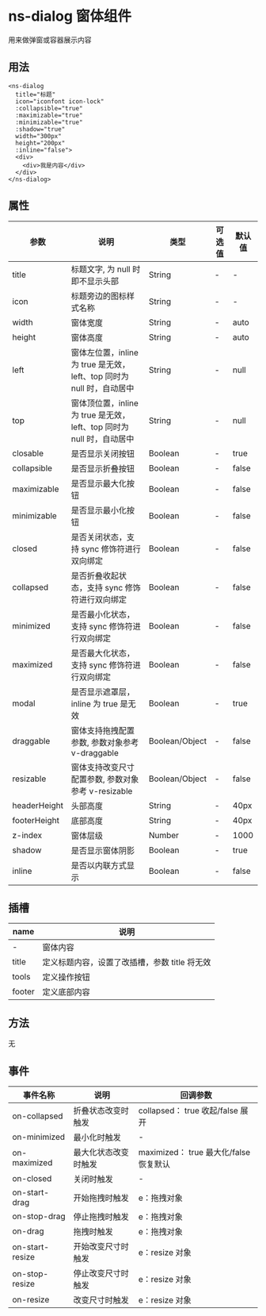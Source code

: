 # ns-dialog 窗体组件

用来做弹窗或容器展示内容

## 用法

```
<ns-dialog
  title="标题"
  icon="iconfont icon-lock"
  :collapsible="true"
  :maximizable="true"
  :minimizable="true"
  :shadow="true"
  width="300px"
  height="200px"
  :inline="false">
  <div>
    <div>我是内容</div>
  </div>
</ns-dialog>
```

## 属性

| 参数         | 说明                                                                   | 类型           | 可选值 | 默认值 |
| ------------ | ---------------------------------------------------------------------- | -------------- | ------ | ------ |
| title        | 标题文字, 为 null 时即不显示头部                                       | String         | -      | -      |
| icon         | 标题旁边的图标样式名称                                                 | String         | -      | -      |
| width        | 窗体宽度                                                               | String         | -      | auto   |
| height       | 窗体高度                                                               | String         | -      | auto   |
| left         | 窗体左位置，inline 为 true 是无效， left、top 同时为 null 时，自动居中 | String         | -      | null   |
| top          | 窗体顶位置，inline 为 true 是无效， left、top 同时为 null 时，自动居中 | String         | -      | null   |
| closable     | 是否显示关闭按钮                                                       | Boolean        | -      | true   |
| collapsible  | 是否显示折叠按钮                                                       | Boolean        | -      | false  |
| maximizable  | 是否显示最大化按钮                                                     | Boolean        | -      | false  |
| minimizable  | 是否显示最小化按钮                                                     | Boolean        | -      | false  |
| closed       | 是否关闭状态，支持 sync 修饰符进行双向绑定                             | Boolean        | -      | false  |
| collapsed    | 是否折叠收起状态，支持 sync 修饰符进行双向绑定                         | Boolean        | -      | false  |
| minimized    | 是否最小化状态，支持 sync 修饰符进行双向绑定                           | Boolean        | -      | false  |
| maximized    | 是否最大化状态，支持 sync 修饰符进行双向绑定                           | Boolean        | -      | false  |
| modal        | 是否显示遮罩层，inline 为 true 是无效                                  | Boolean        | -      | true   |
| draggable    | 窗体支持拖拽配置参数, 参数对象参考 v-draggable                         | Boolean/Object | -      | false  |
| resizable    | 窗体支持改变尺寸配置参数, 参数对象参考 v-resizable                     | Boolean/Object | -      | false  |
| headerHeight | 头部高度                                                               | String         | -      | 40px   |
| footerHeight | 底部高度                                                               | String         | -      | 40px   |
| z-index      | 窗体层级                                                               | Number         | -      | 1000   |
| shadow       | 是否显示窗体阴影                                                       | Boolean        | -      | true   |
| inline       | 是否以内联方式显示                                                     | Boolean        | -      | false  |

## 插槽

| name   | 说明                                          |
| ------ | --------------------------------------------- |
| -      | 窗体内容                                      |
| title  | 定义标题内容，设置了改插槽，参数 title 将无效 |
| tools  | 定义操作按钮                                  |
| footer | 定义底部内容                                  |

## 方法

无

## 事件

| 事件名称        | 说明                 | 回调参数                               |
| --------------- | -------------------- | -------------------------------------- |
| on-collapsed    | 折叠状态改变时触发   | collapsed： true 收起/false 展开       |
| on-minimized    | 最小化时触发         | -                                      |
| on-maximized    | 最大化状态改变时触发 | maximized： true 最大化/false 恢复默认 |
| on-closed       | 关闭时触发           | -                                      |
| on-start-drag   | 开始拖拽时触发       | e：拖拽对象                            |
| on-stop-drag    | 停止拖拽时触发       | e：拖拽对象                            |
| on-drag         | 拖拽时触发           | e：拖拽对象                            |
| on-start-resize | 开始改变尺寸时触发   | e：resize 对象                         |
| on-stop-resize  | 停止改变尺寸时触发   | e：resize 对象                         |
| on-resize       | 改变尺寸时触发       | e：resize 对象                         |
